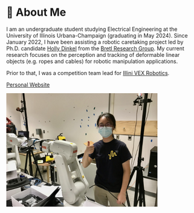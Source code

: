 # :wrench: About Me

I am an undergraduate student studying Electrical Engineering at the University of Illinois Urbana-Champaign (graduating in May 2024). Since January 2022, I have been assisting a robotic caretaking project led by Ph.D. candidate [Holly Dinkel](https://www.linkedin.com/in/hollymdinkel/) from the [Bretl Research Group](http://bretl.csl.illinois.edu/). My current research focuses on the perception and tracking of deformable linear objects (e.g. ropes and cables) for robotic manipulation applications.

Prior to that, I was a competition team lead for [Illini VEX Robotics](https://illinivex.web.illinois.edu/).

[Personal Website](https://jingyi-xiang.github.io/)

<img src = "https://github.com/ambulocetus18/ambulocetus18/blob/main/me.jpg" align = "center" width = "400">
